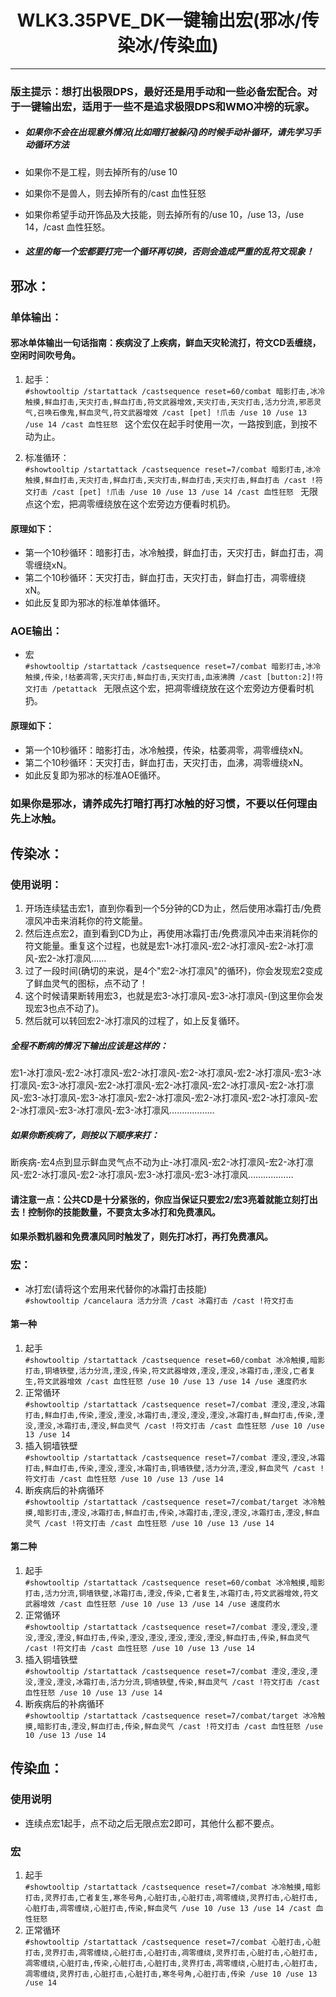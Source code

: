 # <center>WLK3.35PVE_DK一键输出宏(邪冰/传染冰/传染血)
---
### 版主提示：想打出极限DPS，最好还是用手动和一些必备宏配合。对于一键输出宏，适用于一些不是追求极限DPS和WMO冲榜的玩家。

- ##### 如果你不会在出现意外情况(比如暗打被躲闪)的时候手动补循环，请先学习手动循环方法

- 如果你不是工程，则去掉所有的/use 10
- 如果你不是兽人，则去掉所有的/cast 血性狂怒
- 如果你希望手动开饰品及大技能，则去掉所有的/use 10，/use 13，/use 14，/cast 血性狂怒。

- ##### 这里的每一个宏都要打完一个循环再切换，否则会造成严重的乱符文现象！

## 邪冰：
### 单体输出：
#### 邪冰单体输出一句话指南：疾病没了上疾病，鲜血天灾轮流打，符文CD丢缠绕，空闲时间吹号角。
1. 起手：  
    `#showtooltip
/startattack
/castsequence reset=60/combat 暗影打击,冰冷触摸,鲜血打击,天灾打击,鲜血打击,符文武器增效,天灾打击,天灾打击,活力分流,邪恶灵气,召唤石像鬼,鲜血灵气,符文武器增效
/cast [pet] !爪击
/use 10
/use 13
/use 14
/cast 血性狂怒
`
这个宏仅在起手时使用一次，一路按到底，到按不动为止。

2. 标准循环：  
    `#showtooltip
/startattack
/castsequence reset=7/combat 暗影打击,冰冷触摸,鲜血打击,天灾打击,鲜血打击,天灾打击,鲜血打击,天灾打击,鲜血打击
/cast !符文打击
/cast [pet] !爪击
/use 10
/use 13
/use 14
/cast 血性狂怒
`
无限点这个宏，把凋零缠绕放在这个宏旁边方便看时机扔。

#### 原理如下：
- 第一个10秒循环：暗影打击，冰冷触摸，鲜血打击，天灾打击，鲜血打击，凋零缠绕xN。
- 第二个10秒循环：天灾打击，鲜血打击，天灾打击，鲜血打击，凋零缠绕xN。
- 如此反复即为邪冰的标准单体循环。

### AOE输出：
- 宏  
	 `#showtooltip
/startattack
/castsequence reset=7/combat 暗影打击,冰冷触摸,传染,!枯萎凋零,天灾打击,鲜血打击,天灾打击,血液沸腾
/cast [button:2]!符文打击
/petattack
`
无限点这个宏，把凋零缠绕放在这个宏旁边方便看时机扔。

#### 原理如下：
- 第一个10秒循环：暗影打击，冰冷触摸，传染，枯萎凋零，凋零缠绕xN。
- 第二个10秒循环：天灾打击，鲜血打击，天灾打击，血沸，凋零缠绕xN。
- 如此反复即为邪冰的标准AOE循环。

### 如果你是邪冰，请养成先打暗打再打冰触的好习惯，不要以任何理由先上冰触。

## 传染冰：
### 使用说明：
1. 开场连续猛击宏1，直到你看到一个5分钟的CD为止，然后使用冰霜打击/免费凛风冲击来消耗你的符文能量。
2. 然后连点宏2，直到看到CD为止，再使用冰霜打击/免费凛风冲击来消耗你的符文能量。重复这个过程，也就是宏1-冰打凛风-宏2-冰打凛风-宏2-冰打凛风-宏2-冰打凛风……
3. 过了一段时间(确切的来说，是4个"宏2-冰打凛风"的循环)，你会发现宏2变成了鲜血灵气的图标，点不动了！
4. 这个时候请果断转用宏3，也就是宏3-冰打凛风-宏3-冰打凛风-(到这里你会发现宏3也点不动了)。
5. 然后就可以转回宏2-冰打凛风的过程了，如上反复循环。

##### 全程不断病的情况下输出应该是这样的：
宏1-冰打凛风-宏2-冰打凛风-宏2-冰打凛风-宏2-冰打凛风-宏2-冰打凛风-宏3-冰打凛风-宏3-冰打凛风-宏2-冰打凛风-宏2-冰打凛风-宏2-冰打凛风-宏2-冰打凛风-宏3-冰打凛风-宏3-冰打凛风-宏2-冰打凛风-宏2-冰打凛风-宏2-冰打凛风-宏2-冰打凛风-宏3-冰打凛风-宏3-冰打凛风………………

##### 如果你断疾病了，则按以下顺序来打：
断疾病-宏4点到显示鲜血灵气点不动为止-冰打凛风-宏2-冰打凛风-宏2-冰打凛风-宏2-冰打凛风-宏2-冰打凛风-宏3-冰打凛风-宏3-冰打凛风………………

#### 请注意一点：公共CD是十分紧张的，你应当保证只要宏2/宏3亮着就能立刻打出去！控制你的技能数量，不要贪太多冰打和免费凛风。
#### 如果杀戮机器和免费凛风同时触发了，则先打冰打，再打免费凛风。

### 宏：
- 冰打宏(请将这个宏用来代替你的冰霜打击技能)  
	`#showtooltip
/cancelaura 活力分流
/cast 冰霜打击
/cast !符文打击`

#### 第一种
1. 起手  
	`#showtooltip
/startattack
/castsequence reset=60/combat 冰冷触摸,暗影打击,铜墙铁壁,活力分流,湮没,传染,符文武器增效,湮没,湮没,冰霜打击,湮没,亡者复生,符文武器增效
/cast 血性狂怒
/use 10
/use 13
/use 14
/use 速度药水`
2. 正常循环  
	`#showtooltip
/startattack
/castsequence reset=7/combat 湮没,湮没,冰霜打击,鲜血打击,传染,湮没,湮没,冰霜打击,湮没,湮没,湮没,冰霜打击,鲜血打击,传染,湮没,湮没,冰霜打击,湮没,鲜血灵气
/cast !符文打击
/cast 血性狂怒
/use 10
/use 13
/use 14`
3. 插入铜墙铁壁  
	`#showtooltip
/startattack
/castsequence reset=7/combat 湮没,湮没,冰霜打击,鲜血打击,传染,湮没,湮没,冰霜打击,铜墙铁壁,活力分流,湮没,鲜血灵气
/cast !符文打击
/cast 血性狂怒
/use 10
/use 13
/use 14`
4. 断疾病后的补病循环  
	`#showtooltip
/startattack
/castsequence reset=7/combat/target 冰冷触摸,暗影打击,湮没,冰霜打击,鲜血打击,传染,冰霜打击,湮没,湮没,冰霜打击,湮没,鲜血灵气
/cast !符文打击
/cast 血性狂怒
/use 10
/use 13
/use 14`
#### 第二种
1. 起手  
	`#showtooltip
/startattack
/castsequence reset=60/combat 冰冷触摸,暗影打击,活力分流,铜墙铁壁,冰霜打击,湮没,传染,亡者复生,冰霜打击,符文武器增效,符文武器增效
/cast 血性狂怒
/use 10
/use 13
/use 14
/use 速度药水`
2. 正常循环  
	`#showtooltip
/startattack
/castsequence reset=7/combat 湮没,湮没,湮没,湮没,湮没,鲜血打击,传染,湮没,湮没,湮没,湮没,湮没,鲜血打击,传染,鲜血灵气
/cast !符文打击
/cast 血性狂怒
/use 10
/use 13
/use 14`
3. 插入铜墙铁壁  
	`#showtooltip
/startattack
/castsequence reset=7/combat 湮没,湮没,湮没,湮没,湮没,冰霜打击,活力分流,铜墙铁壁,传染,鲜血灵气
/cast !符文打击
/cast 血性狂怒
/use 10
/use 13
/use 14`
4. 断疾病后的补病循环  
	`#showtooltip
/startattack
/castsequence reset=7/combat/target 冰冷触摸,暗影打击,湮没,鲜血打击,传染,鲜血灵气
/cast !符文打击
/cast 血性狂怒
/use 10
/use 13
/use 14`

## 传染血：
### 使用说明
- 连续点宏1起手，点不动之后无限点宏2即可，其他什么都不要点。
### 宏
1. 起手  
	`#showtooltip
/startattack
/castsequence reset=7/combat 冰冷触摸,暗影打击,灵界打击,亡者复生,寒冬号角,心脏打击,心脏打击,凋零缠绕,灵界打击,心脏打击,心脏打击,凋零缠绕,心脏打击,传染,鲜血灵气
/use 10
/use 13
/use 14
/cast 血性狂怒`
2. 正常循环  
	`#showtooltip
/startattack
/castsequence reset=7/combat 心脏打击,心脏打击,灵界打击,凋零缠绕,心脏打击,心脏打击,凋零缠绕,灵界打击,心脏打击,心脏打击,凋零缠绕,心脏打击,传染,心脏打击,心脏打击,灵界打击,凋零缠绕,心脏打击,心脏打击,凋零缠绕,灵界打击,心脏打击,心脏打击,寒冬号角,心脏打击,传染
/use 10
/use 13
/use 14`

